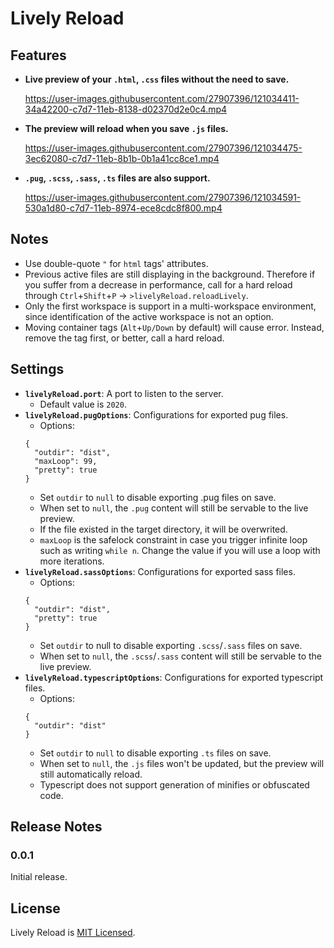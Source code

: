 # Lively Reload
## Features
* **Live preview of your `.html`, `.css` files without the need to save.**

  https://user-images.githubusercontent.com/27907396/121034411-34a42200-c7d7-11eb-8138-d02370d2e0c4.mp4
* **The preview will reload when you save `.js` files.**

  https://user-images.githubusercontent.com/27907396/121034475-3ec62080-c7d7-11eb-8b1b-0b1a41cc8ce1.mp4
* **`.pug`, `.scss`, `.sass`, `.ts` files are also support.**

  https://user-images.githubusercontent.com/27907396/121034591-530a1d80-c7d7-11eb-8974-ece8cdc8f800.mp4
## Notes
* Use double-quote `"` for `html` tags' attributes.
* Previous active files are still displaying in the background. Therefore if you suffer from a decrease in performance, call for a hard reload through `Ctrl`+`Shift`+`P` → `>livelyReload.reloadLively`.
* Only the first workspace is support in a multi-workspace environment, since identification of the active workspace is not an option.
* Moving container tags (`Alt`+`Up/Down` by default) will cause error. Instead, remove the tag first, or better, call a hard reload.
## Settings
* **`livelyReload.port`**: A port to listen to the server.
  * Default value is `2020`.
* **`livelyReload.pugOptions`**: Configurations for exported pug files.
  * Options:
  ```
  {
    "outdir": "dist",
    "maxLoop": 99,
    "pretty": true
  }
  ```
  * Set `outdir` to `null` to disable exporting .pug files on save.
  * When set to `null`, the `.pug` content will still be servable to the live preview.
  * If the file existed in the target directory, it will be overwrited.
  * `maxLoop` is the safelock constraint in case you trigger infinite loop such as writing `while n`. Change the value if you will use a loop with more iterations.
* **`livelyReload.sassOptions`**: Configurations for exported sass files.
  * Options:
  ```
  {
    "outdir": "dist",
    "pretty": true
  }
  ```
  * Set `outdir` to null to disable exporting `.scss`/`.sass` files on save.
  * When set to `null`, the `.scss`/`.sass` content will still be servable to the live preview.
* **`livelyReload.typescriptOptions`**: Configurations for exported typescript files.
  * Options:
  ```
  {
    "outdir": "dist"
  }
  ```
  * Set `outdir` to `null` to disable exporting `.ts` files on save.
  * When set to `null`, the `.js` files won't be updated, but the preview will still automatically reload.
  * Typescript does not support generation of minifies or obfuscated code.
## Release Notes
### 0.0.1
Initial release.
## License
Lively Reload is [MIT Licensed](../blob/master/LICENSE).
